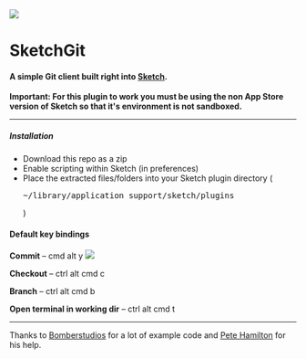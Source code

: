 <img src="http://f.cl.ly/items/1q202q1t2a1R1v0n2L0Y/test.jpg"/>

SketchGit
=========

#### A simple Git client built right into <a href="http://www.bohemiancoding.com/sketch/">Sketch</a>.

**Important: For this plugin to work you must be using the non App Store version of Sketch so that it's environment is not sandboxed.**

---

##### Installation
* Download this repo as a zip
* Enable scripting within Sketch (in preferences)
* Place the extracted files/folders into your Sketch plugin directory (<pre>~/library/application support/sketch/plugins</pre>)

#### Default key bindings
**Commit** – cmd alt y
<img src="http://f.cl.ly/items/2f2k1Y3Q0d0m452U1s33/Screen%20Shot%202013-08-13%20at%2015.07.39.png"/>

**Checkout** – ctrl alt cmd c

**Branch** – ctrl alt cmd b

**Open terminal in working dir** – ctrl alt cmd t

---

Thanks to <a href="https://github.com/bomberstudios">Bomberstudios</a> for a lot of example code and <a href="http://twitter.com/peterejhamilton">Pete Hamilton</a> for his help.
